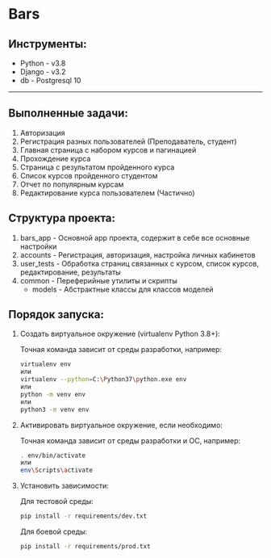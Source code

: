 # Bars


## Инструменты:
* Python - v3.8
* Django - v3.2
* db - Postgresql 10

_____

## Выполненные задачи:

1. Авторизация
2. Регистрация разных пользователей (Преподаватель, студент)
3. Главная страница с набором курсов и пагинацией
4. Прохождение курса
5. Страница с результатом пройденного курса
6. Список курсов пройденного студентом
7. Отчет по популярным курсам
8. Редактирование курса пользователем (Частично)

## Структура проекта:

1. bars_app - Основной app проекта, содержит в себе все основные настройки
2. accounts - Регистрация, авторизация, настройка личных кабинетов
3. user_tests - Обработка страниц связанных с курсом, список курсов, редактирование, результаты
4. common - Переферийные утилиты и скрипты
    * models - Абстрактные классы для классов моделей
    

## Порядок запуска:

1. Создать виртуальное окружение (virtualenv Python 3.8+):

    Точная команда зависит от среды разработки, например:
    
    ```bash
    virtualenv env
    или
    virtualenv --python=C:\Python37\python.exe env
    или
    python -m venv env
    или
    python3 -m venv env
    ```

2. Активировать виртуальное окружение, если необходимо:

    Точная команда зависит от среды разработки и ОС, например:
    
    ```bash
    . env/bin/activate
    или
    env\Scripts\activate
    ```
   
3. Установить зависимости:

    Для тестовой среды:
    
    ```bash
    pip install -r requirements/dev.txt
    ```
    
    Для боевой среды:
    
    ```bash
    pip install -r requirements/prod.txt
    ```
